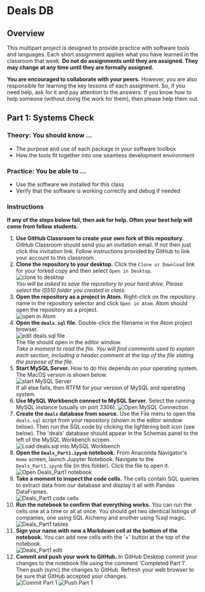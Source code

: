 # Deals DB

## Overview
This multipart project is designed to provide practice with software tools and languages. Each short assignment applies what you have learned in the classroom that week. __Do not do assignments until they are assigned. They may change at any time until they are formally assigned.__

__You are encouraged to collaborate with your peers.__ However, you are also responsible for learning the key lessons of each assignment. So, if you need help, ask for it and pay attention to the answers. If you know how to help someone (without doing the work for them), then please help them out.

## Part 1: Systems Check
### Theory: You should know ...
* The purpose and use of each package in your software toolbox
* How the tools fit together into one seamless development environment

### Practice: You be able to ...
* Use the software we installed for this class
* Verify that the software is working correctly and debug if needed

### Instructions
__If any of the steps below fail, then ask for help. Often your best help will come from fellow students.__
1. __Use GitHub Classroom to create your own fork of this repository.__ GitHub Classroom should send you an invitation email. If not then just click this invitation link. Follow instructions provided by GitHub to link your account to this classroom.
2. __Clone the repository to your desktop.__ Click the `Clone or Download` link for your forked copy and then select `Open in Desktop`.  
![clone to desktop](img/img1.png)  
*You will be asked to save the repository to your hard drive. Please select the IS510 folder you created in class.*
3. __Open the repository as a project in Atom.__ Right-click on the repository name in the repository selector and click `Open in Atom`. Atom should open the repository as a project.  
![open in Atom](img/img2.png)
4. __Open the `deals.sql` file.__ Double-click the filename in the Atom project browser.  
![edit deals.sql file](img/img3.png)  
The file should open in the editor window.  
*Take a moment to read the file. You will find comments used to explain each section, including a header comment at the top of the file stating the purpose of the file.*
5. __Start MySQL Server.__ How to do this depends on your operating system. The MacOS version is shown below.  
![start MySQL Server](img/img4.png)  
If all else fails, then RTFM for your version of MySQL and operating system.
6. __Use MySQL Workbench connect to MySQL Server.__ Select the running MySQL instance (usually on port 3306).
![Open MySQL Connection](img/img5.png)
7. __Create the `deals` database from source.__ Use the File menu to open the `deals.sql` script from your repository (shown in the editor window below). Then run the SQL code by clicking the lightening bolt icon (see below).  The 'deals' database should appear in the Schemas panel to the left of the MySQL Workbench screen.  
![Load deals.sql into MySQL Workbench](img/img6.png)  
8. __Open the `Deals_Part1.ipynb` notebook.__ From Anaconda Navigator's `Home` screen, launch Jupyter Notebook. Navigate to the `Deals_Part1.ipynb` file (in this folder). Click the file to open it.  
![Open Deals_Part1 notebook](img/img7.png)
9. __Take a moment to inspect the code cells.__ The cells contain SQL queries to extract data from our database and display it all with Pandas DataFrames.    
![Deals_Part1 code cells](img/img8.png)
10. __Run the notebook to confirm that everything works.__ You can run the cells one at a time or all at once. You should get two identical listings of companies, one using SQL Alchemy and another using %sql magic.  
![Deals_Part1 tables](img/img9.png)
11. __Sign your name with new a Markdown cell at the bottom of the notebook.__ You can add new cells with the '+' button at the top of the notebook.  
![Deals_Part1 edit](img/img10.png)
12. __Commit and push your work to GitHub.__ In GitHub Desktop commit your changes to the notebook file using the comment 'Completed Part 1'. Then push (sync) the changes to GitHub. Refresh your web browser to be sure that GitHub accepted your changes.  
![Commit Part 1](img/img11.png)
![Push Part 1](img/img12.png)
